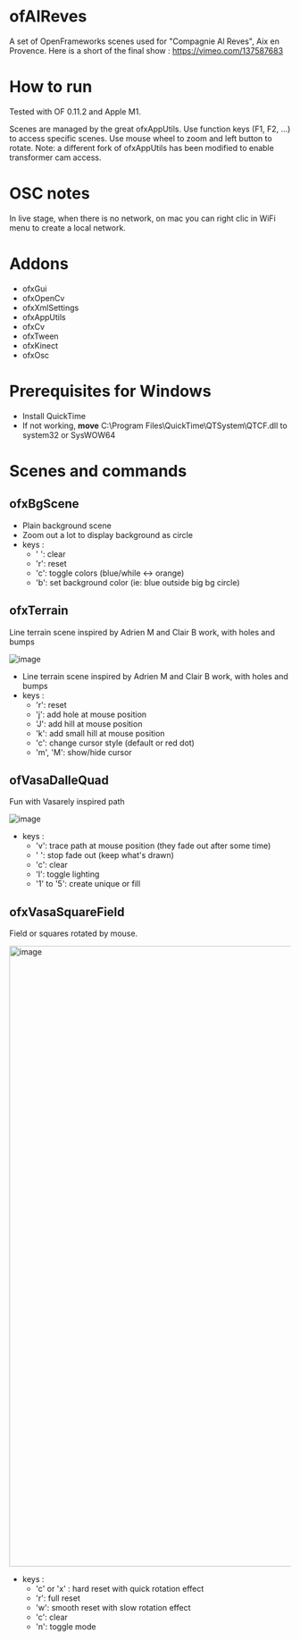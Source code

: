 # ofAlReves
A set of OpenFrameworks scenes used for "Compagnie Al Reves", Aix en Provence.
Here is a short of the final show : https://vimeo.com/137587683

# How to run

Tested with OF 0.11.2 and Apple M1.

Scenes are managed by the great ofxAppUtils. Use function keys (F1, F2, ...) to access specific scenes.
Use mouse wheel to zoom and left button to rotate.
Note: a different fork of ofxAppUtils has been modified to enable transformer cam access.

# OSC notes
In live stage, when there is no network, on mac you can right clic in WiFi menu to create a local network.

# Addons
 - ofxGui
 - ofxOpenCv
 - ofxXmlSettings
 - ofxAppUtils
 - ofxCv
 - ofxTween
 - ofxKinect
 - ofxOsc

# Prerequisites for Windows
- Install QuickTime
- If not working, **move** C:\Program Files\QuickTime\QTSystem\QTCF.dll to system32 or SysWOW64

# Scenes and commands

## ofxBgScene

- Plain background scene
- Zoom out a lot to display background as circle
- keys :  
  - ' ': clear
  - 'r': reset
  - 'c': toggle colors (blue/while <-> orange)
  - 'b': set background color (ie: blue outside big bg circle)

## ofxTerrain

Line terrain scene inspired by Adrien M and Clair B work, with holes and bumps

![image](https://user-images.githubusercontent.com/2776898/224487750-a9b9ae55-d70e-46d5-a7a2-8d1ce1508541.png)

- Line terrain scene inspired by Adrien M and Clair B work, with holes and bumps
- keys : 
  - 'r': reset
  - 'j': add hole at mouse position
  - 'J': add hill at mouse position
  - 'k': add small hill at mouse position
  - 'c': change cursor style (default or red dot)
  - 'm', 'M': show/hide cursor

## ofVasaDalleQuad

Fun with Vasarely inspired path

![image](https://user-images.githubusercontent.com/2776898/224488272-45b5a16e-ea70-4597-88d9-bea6da1b6895.png)

- keys : 
  - 'v': trace path at mouse position (they fade out after some time)
  - ' ': stop fade out (keep what's drawn)
  - 'c': clear
  - 'l': toggle lighting
  - '1' to '5': create unique or fill
  
## ofxVasaSquareField

Field or squares rotated by mouse.

<img width="1111" alt="image" src="https://user-images.githubusercontent.com/2776898/224489563-837a0bea-94cd-4f9c-a143-2c7e91262e7f.png">

- keys : 
  - 'c' or 'x' : hard reset with quick rotation effect
  - 'r': full reset
  - 'w': smooth reset with slow rotation effect
  - 'c': clear
  - 'n': toggle mode


